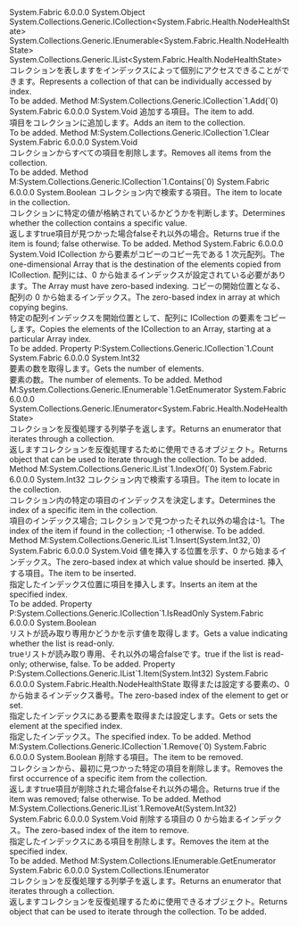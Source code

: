 <Type Name="NodeHealthStateList" FullName="System.Fabric.Health.NodeHealthStateList">
  <TypeSignature Language="C#" Value="public sealed class NodeHealthStateList : System.Collections.Generic.ICollection&lt;System.Fabric.Health.NodeHealthState&gt;, System.Collections.Generic.IEnumerable&lt;System.Fabric.Health.NodeHealthState&gt;, System.Collections.Generic.IList&lt;System.Fabric.Health.NodeHealthState&gt;" />
  <TypeSignature Language="ILAsm" Value=".class public auto ansi sealed beforefieldinit NodeHealthStateList extends System.Object implements class System.Collections.Generic.ICollection`1&lt;class System.Fabric.Health.NodeHealthState&gt;, class System.Collections.Generic.IEnumerable`1&lt;class System.Fabric.Health.NodeHealthState&gt;, class System.Collections.Generic.IList`1&lt;class System.Fabric.Health.NodeHealthState&gt;, class System.Collections.IEnumerable" />
  <TypeSignature Language="DocId" Value="T:System.Fabric.Health.NodeHealthStateList" />
  <TypeSignature Language="VB.NET" Value="Public NotInheritable Class NodeHealthStateList&#xA;Implements ICollection(Of NodeHealthState), IEnumerable(Of NodeHealthState), IList(Of NodeHealthState)" />
  <TypeSignature Language="F#" Value="type NodeHealthStateList = class&#xA;    interface IList&lt;NodeHealthState&gt;&#xA;    interface ICollection&lt;NodeHealthState&gt;&#xA;    interface seq&lt;NodeHealthState&gt;&#xA;    interface IEnumerable" />
  <AssemblyInfo>
    <AssemblyName>System.Fabric</AssemblyName>
    <AssemblyVersion>6.0.0.0</AssemblyVersion>
  </AssemblyInfo>
  <Base>
    <BaseTypeName>System.Object</BaseTypeName>
  </Base>
  <Interfaces>
    <Interface>
      <InterfaceName>System.Collections.Generic.ICollection&lt;System.Fabric.Health.NodeHealthState&gt;</InterfaceName>
    </Interface>
    <Interface>
      <InterfaceName>System.Collections.Generic.IEnumerable&lt;System.Fabric.Health.NodeHealthState&gt;</InterfaceName>
    </Interface>
    <Interface>
      <InterfaceName>System.Collections.Generic.IList&lt;System.Fabric.Health.NodeHealthState&gt;</InterfaceName>
    </Interface>
  </Interfaces>
  <Docs>
    <summary>
      <para><span data-ttu-id="5c3ee-101">コレクションを表します<see cref="T:System.Fabric.Health.NodeHealthState" />をインデックスによって個別にアクセスできることができます。</span><span class="sxs-lookup"><span data-stu-id="5c3ee-101">Represents a collection of <see cref="T:System.Fabric.Health.NodeHealthState" /> that can be individually accessed by index.</span></span></para>
    </summary>
    <remarks>To be added.</remarks>
  </Docs>
  <Members>
    <Member MemberName="Add">
      <MemberSignature Language="C#" Value="public void Add (System.Fabric.Health.NodeHealthState item);" />
      <MemberSignature Language="ILAsm" Value=".method public hidebysig newslot virtual instance void Add(class System.Fabric.Health.NodeHealthState item) cil managed" />
      <MemberSignature Language="DocId" Value="M:System.Fabric.Health.NodeHealthStateList.Add(System.Fabric.Health.NodeHealthState)" />
      <MemberSignature Language="VB.NET" Value="Public Sub Add (item As NodeHealthState)" />
      <MemberSignature Language="F#" Value="abstract member Add : System.Fabric.Health.NodeHealthState -&gt; unit&#xA;override this.Add : System.Fabric.Health.NodeHealthState -&gt; unit" Usage="nodeHealthStateList.Add item" />
      <MemberType>Method</MemberType>
      <Implements>
        <InterfaceMember>M:System.Collections.Generic.ICollection`1.Add(`0)</InterfaceMember>
      </Implements>
      <AssemblyInfo>
        <AssemblyName>System.Fabric</AssemblyName>
        <AssemblyVersion>6.0.0.0</AssemblyVersion>
      </AssemblyInfo>
      <ReturnValue>
        <ReturnType>System.Void</ReturnType>
      </ReturnValue>
      <Parameters>
        <Parameter Name="item" Type="System.Fabric.Health.NodeHealthState" />
      </Parameters>
      <Docs>
        <param name="item">
          <para><span data-ttu-id="5c3ee-102">追加する項目。</span><span class="sxs-lookup"><span data-stu-id="5c3ee-102">The item to add.</span></span></para>
        </param>
        <summary>
          <para><span data-ttu-id="5c3ee-103">項目をコレクションに追加します。</span><span class="sxs-lookup"><span data-stu-id="5c3ee-103">Adds an item to the collection.</span></span></para>
        </summary>
        <remarks>To be added.</remarks>
      </Docs>
    </Member>
    <Member MemberName="Clear">
      <MemberSignature Language="C#" Value="public void Clear ();" />
      <MemberSignature Language="ILAsm" Value=".method public hidebysig newslot virtual instance void Clear() cil managed" />
      <MemberSignature Language="DocId" Value="M:System.Fabric.Health.NodeHealthStateList.Clear" />
      <MemberSignature Language="VB.NET" Value="Public Sub Clear ()" />
      <MemberSignature Language="F#" Value="abstract member Clear : unit -&gt; unit&#xA;override this.Clear : unit -&gt; unit" Usage="nodeHealthStateList.Clear " />
      <MemberType>Method</MemberType>
      <Implements>
        <InterfaceMember>M:System.Collections.Generic.ICollection`1.Clear</InterfaceMember>
      </Implements>
      <AssemblyInfo>
        <AssemblyName>System.Fabric</AssemblyName>
        <AssemblyVersion>6.0.0.0</AssemblyVersion>
      </AssemblyInfo>
      <ReturnValue>
        <ReturnType>System.Void</ReturnType>
      </ReturnValue>
      <Parameters />
      <Docs>
        <summary>
          <para><span data-ttu-id="5c3ee-104">コレクションからすべての項目を削除します。</span><span class="sxs-lookup"><span data-stu-id="5c3ee-104">Removes all items from the collection.</span></span></para>
        </summary>
        <remarks>To be added.</remarks>
      </Docs>
    </Member>
    <Member MemberName="Contains">
      <MemberSignature Language="C#" Value="public bool Contains (System.Fabric.Health.NodeHealthState item);" />
      <MemberSignature Language="ILAsm" Value=".method public hidebysig newslot virtual instance bool Contains(class System.Fabric.Health.NodeHealthState item) cil managed" />
      <MemberSignature Language="DocId" Value="M:System.Fabric.Health.NodeHealthStateList.Contains(System.Fabric.Health.NodeHealthState)" />
      <MemberSignature Language="VB.NET" Value="Public Function Contains (item As NodeHealthState) As Boolean" />
      <MemberSignature Language="F#" Value="abstract member Contains : System.Fabric.Health.NodeHealthState -&gt; bool&#xA;override this.Contains : System.Fabric.Health.NodeHealthState -&gt; bool" Usage="nodeHealthStateList.Contains item" />
      <MemberType>Method</MemberType>
      <Implements>
        <InterfaceMember>M:System.Collections.Generic.ICollection`1.Contains(`0)</InterfaceMember>
      </Implements>
      <AssemblyInfo>
        <AssemblyName>System.Fabric</AssemblyName>
        <AssemblyVersion>6.0.0.0</AssemblyVersion>
      </AssemblyInfo>
      <ReturnValue>
        <ReturnType>System.Boolean</ReturnType>
      </ReturnValue>
      <Parameters>
        <Parameter Name="item" Type="System.Fabric.Health.NodeHealthState" />
      </Parameters>
      <Docs>
        <param name="item">
          <para><span data-ttu-id="5c3ee-105">コレクション内で検索する項目。</span><span class="sxs-lookup"><span data-stu-id="5c3ee-105">The item to locate in the collection.</span></span></para>
        </param>
        <summary>
          <para><span data-ttu-id="5c3ee-106">コレクションに特定の値が格納されているかどうかを判断します。</span><span class="sxs-lookup"><span data-stu-id="5c3ee-106">Determines whether the collection contains a specific value.</span></span></para>
        </summary>
        <returns>
          <para><span data-ttu-id="5c3ee-107">返します<languageKeyword>true</languageKeyword>項目が見つかった場合<languageKeyword>false</languageKeyword>それ以外の場合。</span><span class="sxs-lookup"><span data-stu-id="5c3ee-107">Returns <languageKeyword>true</languageKeyword> if the item is found; <languageKeyword>false</languageKeyword> otherwise.</span></span></para>
        </returns>
        <remarks>To be added.</remarks>
      </Docs>
    </Member>
    <Member MemberName="CopyTo">
      <MemberSignature Language="C#" Value="public void CopyTo (System.Fabric.Health.NodeHealthState[] array, int arrayIndex);" />
      <MemberSignature Language="ILAsm" Value=".method public hidebysig newslot virtual instance void CopyTo(class System.Fabric.Health.NodeHealthState[] array, int32 arrayIndex) cil managed" />
      <MemberSignature Language="DocId" Value="M:System.Fabric.Health.NodeHealthStateList.CopyTo(System.Fabric.Health.NodeHealthState[],System.Int32)" />
      <MemberSignature Language="VB.NET" Value="Public Sub CopyTo (array As NodeHealthState(), arrayIndex As Integer)" />
      <MemberSignature Language="F#" Value="abstract member CopyTo : System.Fabric.Health.NodeHealthState[] * int -&gt; unit&#xA;override this.CopyTo : System.Fabric.Health.NodeHealthState[] * int -&gt; unit" Usage="nodeHealthStateList.CopyTo (array, arrayIndex)" />
      <MemberType>Method</MemberType>
      <AssemblyInfo>
        <AssemblyName>System.Fabric</AssemblyName>
        <AssemblyVersion>6.0.0.0</AssemblyVersion>
      </AssemblyInfo>
      <ReturnValue>
        <ReturnType>System.Void</ReturnType>
      </ReturnValue>
      <Parameters>
        <Parameter Name="array" Type="System.Fabric.Health.NodeHealthState[]" />
        <Parameter Name="arrayIndex" Type="System.Int32" />
      </Parameters>
      <Docs>
        <param name="array">
          <para><span data-ttu-id="5c3ee-108">ICollection から要素がコピーのコピー先である 1 次元配列。</span><span class="sxs-lookup"><span data-stu-id="5c3ee-108">The one-dimensional Array that is the destination of the elements copied from ICollection.</span></span> <span data-ttu-id="5c3ee-109">配列には、0 から始まるインデックスが設定されている必要があります。</span><span class="sxs-lookup"><span data-stu-id="5c3ee-109">The Array must have zero-based indexing.</span></span></para>
        </param>
        <param name="arrayIndex">
          <para><span data-ttu-id="5c3ee-110">コピーの開始位置となる、配列の 0 から始まるインデックス。</span><span class="sxs-lookup"><span data-stu-id="5c3ee-110">The zero-based index in array at which copying begins.</span></span></para>
        </param>
        <summary>
          <para><span data-ttu-id="5c3ee-111">特定の配列インデックスを開始位置として、配列に ICollection の要素をコピーします。</span><span class="sxs-lookup"><span data-stu-id="5c3ee-111">Copies the elements of the ICollection to an Array, starting at a particular Array index.</span></span></para>
        </summary>
        <remarks>To be added.</remarks>
      </Docs>
    </Member>
    <Member MemberName="Count">
      <MemberSignature Language="C#" Value="public int Count { get; }" />
      <MemberSignature Language="ILAsm" Value=".property instance int32 Count" />
      <MemberSignature Language="DocId" Value="P:System.Fabric.Health.NodeHealthStateList.Count" />
      <MemberSignature Language="VB.NET" Value="Public ReadOnly Property Count As Integer" />
      <MemberSignature Language="F#" Value="member this.Count : int" Usage="System.Fabric.Health.NodeHealthStateList.Count" />
      <MemberType>Property</MemberType>
      <Implements>
        <InterfaceMember>P:System.Collections.Generic.ICollection`1.Count</InterfaceMember>
      </Implements>
      <AssemblyInfo>
        <AssemblyName>System.Fabric</AssemblyName>
        <AssemblyVersion>6.0.0.0</AssemblyVersion>
      </AssemblyInfo>
      <ReturnValue>
        <ReturnType>System.Int32</ReturnType>
      </ReturnValue>
      <Docs>
        <summary>
          <para><span data-ttu-id="5c3ee-112">要素の数を取得します。</span><span class="sxs-lookup"><span data-stu-id="5c3ee-112">Gets the number of elements.</span></span></para>
        </summary>
        <value>
          <para><span data-ttu-id="5c3ee-113">要素の数。</span><span class="sxs-lookup"><span data-stu-id="5c3ee-113">The number of elements.</span></span></para>
        </value>
        <remarks>To be added.</remarks>
      </Docs>
    </Member>
    <Member MemberName="GetEnumerator">
      <MemberSignature Language="C#" Value="public System.Collections.Generic.IEnumerator&lt;System.Fabric.Health.NodeHealthState&gt; GetEnumerator ();" />
      <MemberSignature Language="ILAsm" Value=".method public hidebysig newslot virtual instance class System.Collections.Generic.IEnumerator`1&lt;class System.Fabric.Health.NodeHealthState&gt; GetEnumerator() cil managed" />
      <MemberSignature Language="DocId" Value="M:System.Fabric.Health.NodeHealthStateList.GetEnumerator" />
      <MemberSignature Language="VB.NET" Value="Public Function GetEnumerator () As IEnumerator(Of NodeHealthState)" />
      <MemberSignature Language="F#" Value="abstract member GetEnumerator : unit -&gt; System.Collections.Generic.IEnumerator&lt;System.Fabric.Health.NodeHealthState&gt;&#xA;override this.GetEnumerator : unit -&gt; System.Collections.Generic.IEnumerator&lt;System.Fabric.Health.NodeHealthState&gt;" Usage="nodeHealthStateList.GetEnumerator " />
      <MemberType>Method</MemberType>
      <Implements>
        <InterfaceMember>M:System.Collections.Generic.IEnumerable`1.GetEnumerator</InterfaceMember>
      </Implements>
      <AssemblyInfo>
        <AssemblyName>System.Fabric</AssemblyName>
        <AssemblyVersion>6.0.0.0</AssemblyVersion>
      </AssemblyInfo>
      <ReturnValue>
        <ReturnType>System.Collections.Generic.IEnumerator&lt;System.Fabric.Health.NodeHealthState&gt;</ReturnType>
      </ReturnValue>
      <Parameters />
      <Docs>
        <summary>
          <para><span data-ttu-id="5c3ee-114">コレクションを反復処理する列挙子を返します。</span><span class="sxs-lookup"><span data-stu-id="5c3ee-114">Returns an enumerator that iterates through a collection.</span></span></para>
        </summary>
        <returns>
          <para><span data-ttu-id="5c3ee-115">返します<see cref="T:System.Collections.Generic.IEnumerator`1" />コレクションを反復処理するために使用できるオブジェクト。</span><span class="sxs-lookup"><span data-stu-id="5c3ee-115">Returns <see cref="T:System.Collections.Generic.IEnumerator`1" /> object that can be used to iterate through the collection.</span></span></para>
        </returns>
        <remarks>To be added.</remarks>
      </Docs>
    </Member>
    <Member MemberName="IndexOf">
      <MemberSignature Language="C#" Value="public int IndexOf (System.Fabric.Health.NodeHealthState item);" />
      <MemberSignature Language="ILAsm" Value=".method public hidebysig newslot virtual instance int32 IndexOf(class System.Fabric.Health.NodeHealthState item) cil managed" />
      <MemberSignature Language="DocId" Value="M:System.Fabric.Health.NodeHealthStateList.IndexOf(System.Fabric.Health.NodeHealthState)" />
      <MemberSignature Language="VB.NET" Value="Public Function IndexOf (item As NodeHealthState) As Integer" />
      <MemberSignature Language="F#" Value="abstract member IndexOf : System.Fabric.Health.NodeHealthState -&gt; int&#xA;override this.IndexOf : System.Fabric.Health.NodeHealthState -&gt; int" Usage="nodeHealthStateList.IndexOf item" />
      <MemberType>Method</MemberType>
      <Implements>
        <InterfaceMember>M:System.Collections.Generic.IList`1.IndexOf(`0)</InterfaceMember>
      </Implements>
      <AssemblyInfo>
        <AssemblyName>System.Fabric</AssemblyName>
        <AssemblyVersion>6.0.0.0</AssemblyVersion>
      </AssemblyInfo>
      <ReturnValue>
        <ReturnType>System.Int32</ReturnType>
      </ReturnValue>
      <Parameters>
        <Parameter Name="item" Type="System.Fabric.Health.NodeHealthState" />
      </Parameters>
      <Docs>
        <param name="item">
          <para><span data-ttu-id="5c3ee-116">コレクション内で検索する項目。</span><span class="sxs-lookup"><span data-stu-id="5c3ee-116">The item to locate in the collection.</span></span></para>
        </param>
        <summary>
          <para><span data-ttu-id="5c3ee-117">コレクション内の特定の項目のインデックスを決定します。</span><span class="sxs-lookup"><span data-stu-id="5c3ee-117">Determines the index of a specific item in the collection.</span></span></para>
        </summary>
        <returns>
          <para><span data-ttu-id="5c3ee-118">項目のインデックス場合; コレクションで見つかったそれ以外の場合は-1。</span><span class="sxs-lookup"><span data-stu-id="5c3ee-118">The index of the item if found in the collection; -1 otherwise.</span></span></para>
        </returns>
        <remarks>To be added.</remarks>
      </Docs>
    </Member>
    <Member MemberName="Insert">
      <MemberSignature Language="C#" Value="public void Insert (int index, System.Fabric.Health.NodeHealthState item);" />
      <MemberSignature Language="ILAsm" Value=".method public hidebysig newslot virtual instance void Insert(int32 index, class System.Fabric.Health.NodeHealthState item) cil managed" />
      <MemberSignature Language="DocId" Value="M:System.Fabric.Health.NodeHealthStateList.Insert(System.Int32,System.Fabric.Health.NodeHealthState)" />
      <MemberSignature Language="VB.NET" Value="Public Sub Insert (index As Integer, item As NodeHealthState)" />
      <MemberSignature Language="F#" Value="abstract member Insert : int * System.Fabric.Health.NodeHealthState -&gt; unit&#xA;override this.Insert : int * System.Fabric.Health.NodeHealthState -&gt; unit" Usage="nodeHealthStateList.Insert (index, item)" />
      <MemberType>Method</MemberType>
      <Implements>
        <InterfaceMember>M:System.Collections.Generic.IList`1.Insert(System.Int32,`0)</InterfaceMember>
      </Implements>
      <AssemblyInfo>
        <AssemblyName>System.Fabric</AssemblyName>
        <AssemblyVersion>6.0.0.0</AssemblyVersion>
      </AssemblyInfo>
      <ReturnValue>
        <ReturnType>System.Void</ReturnType>
      </ReturnValue>
      <Parameters>
        <Parameter Name="index" Type="System.Int32" />
        <Parameter Name="item" Type="System.Fabric.Health.NodeHealthState" />
      </Parameters>
      <Docs>
        <param name="index">
          <para><span data-ttu-id="5c3ee-119">値を挿入する位置を示す、0 から始まるインデックス。</span><span class="sxs-lookup"><span data-stu-id="5c3ee-119">The zero-based index at which value should be inserted.</span></span></para>
        </param>
        <param name="item">
          <para><span data-ttu-id="5c3ee-120">挿入する項目。</span><span class="sxs-lookup"><span data-stu-id="5c3ee-120">The item to be inserted.</span></span></para>
        </param>
        <summary>
          <para><span data-ttu-id="5c3ee-121">指定したインデックス位置に項目を挿入します。</span><span class="sxs-lookup"><span data-stu-id="5c3ee-121">Inserts an item at the specified index.</span></span></para>
        </summary>
        <remarks>To be added.</remarks>
      </Docs>
    </Member>
    <Member MemberName="IsReadOnly">
      <MemberSignature Language="C#" Value="public bool IsReadOnly { get; }" />
      <MemberSignature Language="ILAsm" Value=".property instance bool IsReadOnly" />
      <MemberSignature Language="DocId" Value="P:System.Fabric.Health.NodeHealthStateList.IsReadOnly" />
      <MemberSignature Language="VB.NET" Value="Public ReadOnly Property IsReadOnly As Boolean" />
      <MemberSignature Language="F#" Value="member this.IsReadOnly : bool" Usage="System.Fabric.Health.NodeHealthStateList.IsReadOnly" />
      <MemberType>Property</MemberType>
      <Implements>
        <InterfaceMember>P:System.Collections.Generic.ICollection`1.IsReadOnly</InterfaceMember>
      </Implements>
      <AssemblyInfo>
        <AssemblyName>System.Fabric</AssemblyName>
        <AssemblyVersion>6.0.0.0</AssemblyVersion>
      </AssemblyInfo>
      <ReturnValue>
        <ReturnType>System.Boolean</ReturnType>
      </ReturnValue>
      <Docs>
        <summary>
          <para><span data-ttu-id="5c3ee-122">リストが読み取り専用かどうかを示す値を取得します。</span><span class="sxs-lookup"><span data-stu-id="5c3ee-122">Gets a value indicating whether the list is read-only.</span></span></para>
        </summary>
        <value>
          <para>
            <span data-ttu-id="5c3ee-123"><languageKeyword>true</languageKeyword>リストが読み取り専用、それ以外の場合<languageKeyword>false</languageKeyword>です。</span><span class="sxs-lookup"><span data-stu-id="5c3ee-123"><languageKeyword>true</languageKeyword> if the list is read-only; otherwise, <languageKeyword>false</languageKeyword>.</span></span></para>
        </value>
        <remarks>To be added.</remarks>
      </Docs>
    </Member>
    <Member MemberName="Item">
      <MemberSignature Language="C#" Value="public System.Fabric.Health.NodeHealthState this[int index] { get; set; }" />
      <MemberSignature Language="ILAsm" Value=".property instance class System.Fabric.Health.NodeHealthState Item(int32)" />
      <MemberSignature Language="DocId" Value="P:System.Fabric.Health.NodeHealthStateList.Item(System.Int32)" />
      <MemberSignature Language="VB.NET" Value="Default Public Property Item(index As Integer) As NodeHealthState" />
      <MemberSignature Language="F#" Value="member this.Item(int) : System.Fabric.Health.NodeHealthState with get, set" Usage="System.Fabric.Health.NodeHealthStateList.Item" />
      <MemberType>Property</MemberType>
      <Implements>
        <InterfaceMember>P:System.Collections.Generic.IList`1.Item(System.Int32)</InterfaceMember>
      </Implements>
      <AssemblyInfo>
        <AssemblyName>System.Fabric</AssemblyName>
        <AssemblyVersion>6.0.0.0</AssemblyVersion>
      </AssemblyInfo>
      <ReturnValue>
        <ReturnType>System.Fabric.Health.NodeHealthState</ReturnType>
      </ReturnValue>
      <Parameters>
        <Parameter Name="index" Type="System.Int32" />
      </Parameters>
      <Docs>
        <param name="index">
          <para><span data-ttu-id="5c3ee-124">取得または設定する要素の、0 から始まるインデックス番号。</span><span class="sxs-lookup"><span data-stu-id="5c3ee-124">The zero-based index of the element to get or set.</span></span></para>
        </param>
        <summary>
          <para><span data-ttu-id="5c3ee-125">指定したインデックスにある要素を取得または設定します。</span><span class="sxs-lookup"><span data-stu-id="5c3ee-125">Gets or sets the element at the specified index.</span></span></para>
        </summary>
        <value>
          <para><span data-ttu-id="5c3ee-126">指定したインデックス。</span><span class="sxs-lookup"><span data-stu-id="5c3ee-126">The specified index.</span></span></para>
        </value>
        <remarks>To be added.</remarks>
      </Docs>
    </Member>
    <Member MemberName="Remove">
      <MemberSignature Language="C#" Value="public bool Remove (System.Fabric.Health.NodeHealthState item);" />
      <MemberSignature Language="ILAsm" Value=".method public hidebysig newslot virtual instance bool Remove(class System.Fabric.Health.NodeHealthState item) cil managed" />
      <MemberSignature Language="DocId" Value="M:System.Fabric.Health.NodeHealthStateList.Remove(System.Fabric.Health.NodeHealthState)" />
      <MemberSignature Language="VB.NET" Value="Public Function Remove (item As NodeHealthState) As Boolean" />
      <MemberSignature Language="F#" Value="abstract member Remove : System.Fabric.Health.NodeHealthState -&gt; bool&#xA;override this.Remove : System.Fabric.Health.NodeHealthState -&gt; bool" Usage="nodeHealthStateList.Remove item" />
      <MemberType>Method</MemberType>
      <Implements>
        <InterfaceMember>M:System.Collections.Generic.ICollection`1.Remove(`0)</InterfaceMember>
      </Implements>
      <AssemblyInfo>
        <AssemblyName>System.Fabric</AssemblyName>
        <AssemblyVersion>6.0.0.0</AssemblyVersion>
      </AssemblyInfo>
      <ReturnValue>
        <ReturnType>System.Boolean</ReturnType>
      </ReturnValue>
      <Parameters>
        <Parameter Name="item" Type="System.Fabric.Health.NodeHealthState" />
      </Parameters>
      <Docs>
        <param name="item">
          <para><span data-ttu-id="5c3ee-127">削除する項目。</span><span class="sxs-lookup"><span data-stu-id="5c3ee-127">The item to be removed.</span></span></para>
        </param>
        <summary>
          <para><span data-ttu-id="5c3ee-128">コレクションから、最初に見つかった特定の項目を削除します。</span><span class="sxs-lookup"><span data-stu-id="5c3ee-128">Removes the first occurrence of a specific item from the collection.</span></span></para>
        </summary>
        <returns>
          <para><span data-ttu-id="5c3ee-129">返します<languageKeyword>true</languageKeyword>項目が削除された場合<languageKeyword>false</languageKeyword>それ以外の場合。</span><span class="sxs-lookup"><span data-stu-id="5c3ee-129">Returns <languageKeyword>true</languageKeyword> if the item was removed; <languageKeyword>false</languageKeyword> otherwise.</span></span></para>
        </returns>
        <remarks>To be added.</remarks>
      </Docs>
    </Member>
    <Member MemberName="RemoveAt">
      <MemberSignature Language="C#" Value="public void RemoveAt (int index);" />
      <MemberSignature Language="ILAsm" Value=".method public hidebysig newslot virtual instance void RemoveAt(int32 index) cil managed" />
      <MemberSignature Language="DocId" Value="M:System.Fabric.Health.NodeHealthStateList.RemoveAt(System.Int32)" />
      <MemberSignature Language="VB.NET" Value="Public Sub RemoveAt (index As Integer)" />
      <MemberSignature Language="F#" Value="abstract member RemoveAt : int -&gt; unit&#xA;override this.RemoveAt : int -&gt; unit" Usage="nodeHealthStateList.RemoveAt index" />
      <MemberType>Method</MemberType>
      <Implements>
        <InterfaceMember>M:System.Collections.Generic.IList`1.RemoveAt(System.Int32)</InterfaceMember>
      </Implements>
      <AssemblyInfo>
        <AssemblyName>System.Fabric</AssemblyName>
        <AssemblyVersion>6.0.0.0</AssemblyVersion>
      </AssemblyInfo>
      <ReturnValue>
        <ReturnType>System.Void</ReturnType>
      </ReturnValue>
      <Parameters>
        <Parameter Name="index" Type="System.Int32" />
      </Parameters>
      <Docs>
        <param name="index">
          <para><span data-ttu-id="5c3ee-130">削除する項目の 0 から始まるインデックス。</span><span class="sxs-lookup"><span data-stu-id="5c3ee-130">The zero-based index of the item to remove.</span></span></para>
        </param>
        <summary>
          <para><span data-ttu-id="5c3ee-131">指定したインデックスにある項目を削除します。</span><span class="sxs-lookup"><span data-stu-id="5c3ee-131">Removes the item at the specified index.</span></span></para>
        </summary>
        <remarks>To be added.</remarks>
      </Docs>
    </Member>
    <Member MemberName="System.Collections.IEnumerable.GetEnumerator">
      <MemberSignature Language="C#" Value="System.Collections.IEnumerator IEnumerable.GetEnumerator ();" />
      <MemberSignature Language="ILAsm" Value=".method hidebysig newslot virtual instance class System.Collections.IEnumerator System.Collections.IEnumerable.GetEnumerator() cil managed" />
      <MemberSignature Language="DocId" Value="M:System.Fabric.Health.NodeHealthStateList.System#Collections#IEnumerable#GetEnumerator" />
      <MemberSignature Language="VB.NET" Value="Function GetEnumerator () As IEnumerator Implements IEnumerable.GetEnumerator" />
      <MemberType>Method</MemberType>
      <Implements>
        <InterfaceMember>M:System.Collections.IEnumerable.GetEnumerator</InterfaceMember>
      </Implements>
      <AssemblyInfo>
        <AssemblyName>System.Fabric</AssemblyName>
        <AssemblyVersion>6.0.0.0</AssemblyVersion>
      </AssemblyInfo>
      <ReturnValue>
        <ReturnType>System.Collections.IEnumerator</ReturnType>
      </ReturnValue>
      <Parameters />
      <Docs>
        <summary>
          <para><span data-ttu-id="5c3ee-132">コレクションを反復処理する列挙子を返します。</span><span class="sxs-lookup"><span data-stu-id="5c3ee-132">Returns an enumerator that iterates through a collection.</span></span></para>
        </summary>
        <returns>
          <para><span data-ttu-id="5c3ee-133">返します<see cref="T:System.Collections.IEnumerator" />コレクションを反復処理するために使用できるオブジェクト。</span><span class="sxs-lookup"><span data-stu-id="5c3ee-133">Returns <see cref="T:System.Collections.IEnumerator" /> object that can be used to iterate through the collection.</span></span></para>
        </returns>
        <remarks>To be added.</remarks>
      </Docs>
    </Member>
  </Members>
</Type>
